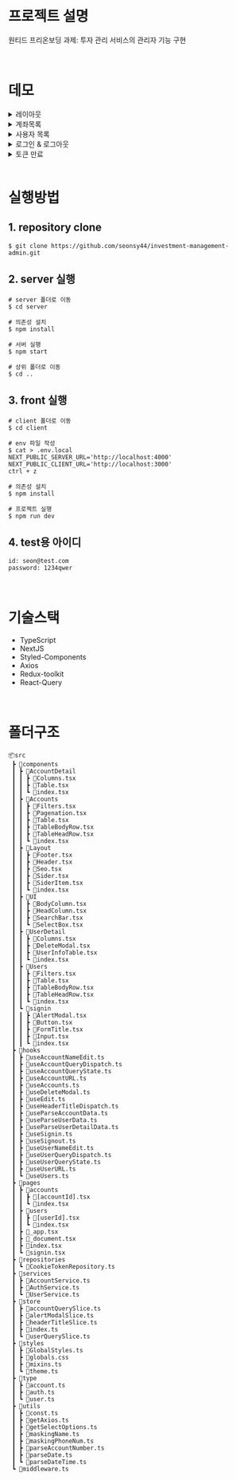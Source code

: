 # 프로젝트 설명

원티드 프리온보딩 과제: 투자 관리 서비스의 관리자 기능 구현

<br/>

# 데모

<details>
<summary>레이아웃</summary>
<img src="https://user-images.githubusercontent.com/76088728/205435661-e5b5ae6a-53a9-4b77-b71b-83b900e2d15b.gif" />
  - Header: 현재 보고있는 메뉴 와 사용자명 보여줘야 함<br/>
  - Sider: 현재 보고있는 메뉴 하이라이트<br/>
  - Footer: Copyright © December and Company Inc. 가운데 정렬<br/>
</details>

<details>
<summary>계좌목록</summary>
<img src="https://user-images.githubusercontent.com/76088728/205435873-01dea880-c82d-4563-9529-c0b811134ed8.gif" />
  - 브로커명, 계좌 활성화 여부, 계좌 상태 필터링<br/>
  - 검색, 페이지네이션<br/>
  - 고객명 클릭시 사용자 상세화면으로 이동<br/>
  - 계좌번호를 누르면 계좌상세 화면으로 이동<br/>
  - 계좌번호 앞뒤 두글자 제외하고 나머지 `*` 마스킹 처리<br/>
</details>

<details>
<summary>사용자 목록</summary>
<img src="https://user-images.githubusercontent.com/76088728/205435898-d4773f14-acf5-4236-b584-0f05fec99528.gif" />
  - 활성화 여부, 임직원 계좌 여부를 필터링<br/>
  - 검색, 페이지네이션<br/>
  - 고객명: 가운데 글자 마스킹, 두글자일 경우 성을 제외한 이름 마스킹 처리, 4글자 이상일 경우 마스킹 처리 후 앞뒤 한글자만 표기, 고객명을 클릭시 사용자 상세화면으로 이동<br/>
  - 휴대폰 번호 (가운데 4자리 `***` 로 마스킹)<br/>
</details>

<details>
<summary>로그인 & 로그아웃</summary>
<img src="https://user-images.githubusercontent.com/76088728/205435907-8572a051-9163-4362-96a2-9b9a4fc2d6a0.gif" />
</details>

<details>
<summary>토큰 만료</summary>
<img src="https://user-images.githubusercontent.com/76088728/205435918-d5461f57-f1ac-406c-ae36-b38917a6cccf.gif" />
</details>

<br/>

# 실행방법

## 1. repository clone

```
$ git clone https://github.com/seonsy44/investment-management-admin.git
```

## 2. server 실행

```
# server 폴더로 이동
$ cd server

# 의존성 설치
$ npm install

# 서버 실행
$ npm start

# 상위 폴더로 이동
$ cd ..
```

## 3. front 실행

```
# client 폴더로 이동
$ cd client

# env 파일 작성
$ cat > .env.local
NEXT_PUBLIC_SERVER_URL='http://localhost:4000'
NEXT_PUBLIC_CLIENT_URL='http://localhost:3000'
ctrl + z

# 의존성 설치
$ npm install

# 프로젝트 실행
$ npm run dev
```

## 4. test용 아이디

```
id: seon@test.com
password: 1234qwer
```

<br/>

# 기술스택

- TypeScript
- NextJS
- Styled-Components
- Axios
- Redux-toolkit
- React-Query

<br/>

# 폴더구조

```
📦src
 ┣ 📂components
 ┃ ┣ 📂AccountDetail
 ┃ ┃ ┣ 📜Columns.tsx
 ┃ ┃ ┣ 📜Table.tsx
 ┃ ┃ ┗ 📜index.tsx
 ┃ ┣ 📂Accounts
 ┃ ┃ ┣ 📜Filters.tsx
 ┃ ┃ ┣ 📜Pagenation.tsx
 ┃ ┃ ┣ 📜Table.tsx
 ┃ ┃ ┣ 📜TableBodyRow.tsx
 ┃ ┃ ┣ 📜TableHeadRow.tsx
 ┃ ┃ ┗ 📜index.tsx
 ┃ ┣ 📂Layout
 ┃ ┃ ┣ 📜Footer.tsx
 ┃ ┃ ┣ 📜Header.tsx
 ┃ ┃ ┣ 📜Seo.tsx
 ┃ ┃ ┣ 📜Sider.tsx
 ┃ ┃ ┣ 📜SiderItem.tsx
 ┃ ┃ ┗ 📜index.tsx
 ┃ ┣ 📂UI
 ┃ ┃ ┣ 📜BodyColumn.tsx
 ┃ ┃ ┣ 📜HeadColumn.tsx
 ┃ ┃ ┣ 📜SearchBar.tsx
 ┃ ┃ ┗ 📜SelectBox.tsx
 ┃ ┣ 📂UserDetail
 ┃ ┃ ┣ 📜Columns.tsx
 ┃ ┃ ┣ 📜DeleteModal.tsx
 ┃ ┃ ┣ 📜UserInfoTable.tsx
 ┃ ┃ ┗ 📜index.tsx
 ┃ ┣ 📂Users
 ┃ ┃ ┣ 📜Filters.tsx
 ┃ ┃ ┣ 📜Table.tsx
 ┃ ┃ ┣ 📜TableBodyRow.tsx
 ┃ ┃ ┣ 📜TableHeadRow.tsx
 ┃ ┃ ┗ 📜index.tsx
 ┃ ┗ 📂signin
 ┃ ┃ ┣ 📜AlertModal.tsx
 ┃ ┃ ┣ 📜Button.tsx
 ┃ ┃ ┣ 📜FormTitle.tsx
 ┃ ┃ ┣ 📜Input.tsx
 ┃ ┃ ┗ 📜index.tsx
 ┣ 📂hooks
 ┃ ┣ 📜useAccountNameEdit.ts
 ┃ ┣ 📜useAccountQueryDispatch.ts
 ┃ ┣ 📜useAccountQueryState.ts
 ┃ ┣ 📜useAccountURL.ts
 ┃ ┣ 📜useAccounts.ts
 ┃ ┣ 📜useDeleteModal.ts
 ┃ ┣ 📜useEdit.ts
 ┃ ┣ 📜useHeaderTitleDispatch.ts
 ┃ ┣ 📜useParseAccountData.ts
 ┃ ┣ 📜useParseUserData.ts
 ┃ ┣ 📜useParseUserDetailData.ts
 ┃ ┣ 📜useSignin.ts
 ┃ ┣ 📜useSignout.ts
 ┃ ┣ 📜useUserNameEdit.ts
 ┃ ┣ 📜useUserQueryDispatch.ts
 ┃ ┣ 📜useUserQueryState.ts
 ┃ ┣ 📜useUserURL.ts
 ┃ ┗ 📜useUsers.ts
 ┣ 📂pages
 ┃ ┣ 📂accounts
 ┃ ┃ ┣ 📜[accountId].tsx
 ┃ ┃ ┗ 📜index.tsx
 ┃ ┣ 📂users
 ┃ ┃ ┣ 📜[userId].tsx
 ┃ ┃ ┗ 📜index.tsx
 ┃ ┣ 📜_app.tsx
 ┃ ┣ 📜_document.tsx
 ┃ ┣ 📜index.tsx
 ┃ ┗ 📜signin.tsx
 ┣ 📂repositories
 ┃ ┗ 📜CookieTokenRepository.ts
 ┣ 📂services
 ┃ ┣ 📜AccountService.ts
 ┃ ┣ 📜AuthService.ts
 ┃ ┗ 📜UserService.ts
 ┣ 📂store
 ┃ ┣ 📜accountQuerySlice.ts
 ┃ ┣ 📜alertModalSlice.ts
 ┃ ┣ 📜headerTitleSlice.ts
 ┃ ┣ 📜index.ts
 ┃ ┗ 📜userQuerySlice.ts
 ┣ 📂styles
 ┃ ┣ 📜GlobalStyles.ts
 ┃ ┣ 📜globals.css
 ┃ ┣ 📜mixins.ts
 ┃ ┗ 📜theme.ts
 ┣ 📂type
 ┃ ┣ 📜account.ts
 ┃ ┣ 📜auth.ts
 ┃ ┗ 📜user.ts
 ┣ 📂utils
 ┃ ┣ 📜const.ts
 ┃ ┣ 📜getAxios.ts
 ┃ ┣ 📜getSelectOptions.ts
 ┃ ┣ 📜maskingName.ts
 ┃ ┣ 📜maskingPhoneNum.ts
 ┃ ┣ 📜parseAccountNumber.ts
 ┃ ┣ 📜parseDate.ts
 ┃ ┗ 📜parseDateTime.ts
 ┗ 📜middleware.ts
```
